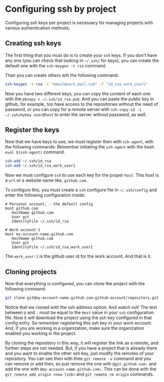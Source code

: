# Configuring ssh by project
Configuring ssh keys per project is necessary for managing projects with various authentication methods.

## Creating ssh keys
The first thing that you must do is to create your `ssh` keys. If you don't have any one (you can check that looking in `~/.ssh/` for keys), you can create the default one with the `ssh-keygen -t rsa` command.

Than you can create others wih the following command:

```bash
ssh-keygen -t rsa -C "email@work_mail.com" -f "id_rsa_work_user1"
```

Now you have two different keys, you can copy the content of each one with the `pbcopy < ~/.ssh/id_rsa.pub`. And you can paste the public key in github, for example, too have access to the repositories without the need of password, or you can copy for a remote server with `ssh-copy-id -i ~/.ssh/mykey user@host` to enter the server without password, as well.

## Register the keys
Now that we have keys to use, we must register then with `ssh-agent`, with the following commands:
Remember initiating the `ssh-agent` with the bash `eval $(ssh-agent)` command.

```bash
ssh-add ~/.ssh/id_rsa
ssh-add ~/.ssh/id_rsa_work_user1
```
Now we must configure `ssh` to use each key for the proper `host`. This host is a `url` or a website name like, `github.com`.

To configure this, you must create a `ssh` configure file in `~/.ssh/config` and enter the following configuration inside:

```
# Personal account, - the default config
Host github.com
   HostName github.com
   User git
   IdentityFile ~/.ssh/id_rsa
   
# Work account-1
Host my-account-name.github.com
   HostName github.com
   User git
   IdentityFile ~/.ssh/id_rsa_work_user1
```

The `work_user-1` is the github user id for the work account. And that is it.

## Cloning projects
Now that everything is configured, you can clone the project with the following command:

```bash
git clone git@my-account-name.github.com:github-account/repository.git
```
Notice that we cloned with the ssh address option. And watch out! The text between `@` and `:` must be equal to the `Host` value in your `ssh` configuration file. Now it will download the project using the ssh key configured in that config entry. So remember registering this ssh key in your work account. And, if you are working in a organization, make sure the organization enabled you working in the project.

By cloning the repository in this way, it will register the link as a remote, and further steps are not needed. But, if you have a project that is already there and you want to enable the other ssh key, just modify the remotes of your repository. You can see then with thee `git remote -v` command and you can remove or add then, so just remove the one with `@git.github.com:` and add the one with `@my-account-name.github.com:`. This can be done with the `git remote add origin <new link>` and `git remote rm origin` commands.


